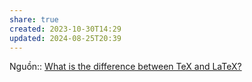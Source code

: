 ```yaml
---
share: true
created: 2023-10-30T14:29
updated: 2024-08-25T20:39
---
```

Nguồn:: [What is the difference between TeX and LaTeX?](https://tex.stackexchange.com/a/220499/50146)